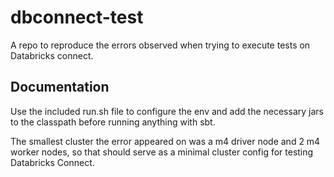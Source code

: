 # dbconnect-test

A repo to reproduce the errors observed when trying to execute tests on Databricks connect.

## Documentation

Use the included run.sh file to configure the env and add the necessary jars to the classpath before running anything with sbt.

The smallest cluster the error appeared on was a m4 driver node and 2 m4 worker nodes, so that should serve as a minimal cluster config for testing Databricks Connect.
